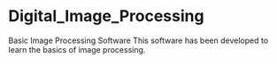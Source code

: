 # Digital_Image_Processing
Basic Image Processing Software
This software has been developed to learn the basics of image processing.
